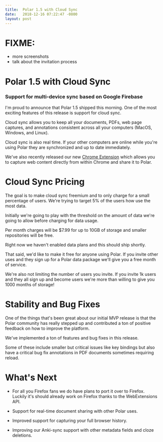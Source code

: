 ```yaml
---
title:  Polar 1.5 with Cloud Sync
date:   2018-12-16 07:22:47 -0800
layout: post
---
```


# FIXME: 

- more screenshots
- talk about the invitation process

# Polar 1.5 with Cloud Sync

### Support for multi-device sync based on Google Firebase

I'm proud to announce that Polar 1.5 shipped this morning.  One of the most exciting features of this release is support
for cloud sync.  

Cloud sync allows you to keep all your documents, PDFs, web page captures, and annotations consistent across all 
your computers (MacOS, Windows, and Linux).

Cloud sync is also real time.  If your other computers are online while you're using Polar they are synchronized and
up to date immediately.

We've also recently released our new <a href="https://chrome.google.com/webstore/detail/save-to-polar/jkfdkjomocoaljglgddnmhcbolldcafd">Chrome Extension</a>
which allows you to capture web content directly from within Chrome and share it to Polar.

# Cloud Sync Pricing

The goal is to make cloud sync freemium and to only charge for a small percentage of users.  We're trying to target 5%
of the users how use the most data.  

Initially we're going to play with the threshold on the amount of data we're going to allow before charging for data 
usage.

Per month charges will be $7.99 for up to 10GB of storage and smaller repositories will be free.  

Right now we haven't enabled data plans and this should ship shortly.  

That said, we'd like to make it free for anyone using Polar.  If you invite other uses and they sign up for a Polar data 
package we'll give you a free month of service.  

We're also not limiting the number of users you invite.  If you invite 1k users and they all sign up and become users 
we're more than willing to give you 1000 months of storage!  

# Stability and Bug Fixes

One of the things that's been great about our initial MVP release is that the Polar community has really stepped up and 
contributed a ton of positive feedback on how to improve the platform.

We've implemented a ton of features and bug fixes in this release.  

Some of these include smaller but critical issues like key bindings but also have a critical bug fix annotations in PDF 
documents sometimes requiring reload.

# What's Next

- For all you Firefox fans we do have plans to port it over to Firefox.  Luckily it's should already work on Firefox
thanks to the WebExtensions API.

- Support for real-time document sharing with other Polar uses.  

- Improved support for capturing your full browser history.  

- Improving our Anki-sync support with other metadata fields and cloze deletions.
